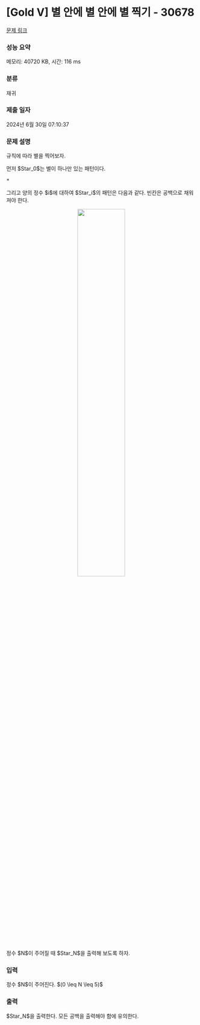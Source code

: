 # [Gold V] 별 안에 별 안에 별 찍기 - 30678 

[문제 링크](https://www.acmicpc.net/problem/30678) 

### 성능 요약

메모리: 40720 KB, 시간: 116 ms

### 분류

재귀

### 제출 일자

2024년 6월 30일 07:10:37

### 문제 설명

<p>규칙에 따라 별을 찍어보자.</p>

<p>먼저 $Star_0$는 별이 하나만 있는 패턴이다.</p>

<pre>*</pre>

<p>그리고 양의 정수 $i$에 대하여 $Star_i$의 패턴은 다음과 같다. 빈칸은 공백으로 채워져야 한다.</p>

<p style="text-align: center;"><img alt="" src="https://u.acmicpc.net/bc825e4e-830a-4e40-8110-9b269a695fc2/pattern-of-star_i.jpg" style="height: 50%; width: 50%;"></p>

<p>정수 $N$이 주어질 때 $Star_N$을 출력해 보도록 하자.</p>

### 입력 

 <p>정수 $N$이 주어진다. $(0 \leq N \leq 5)$</p>

### 출력 

 <p>$Star_N$을 출력한다. 모든 공백을 출력해야 함에 유의한다.</p>

